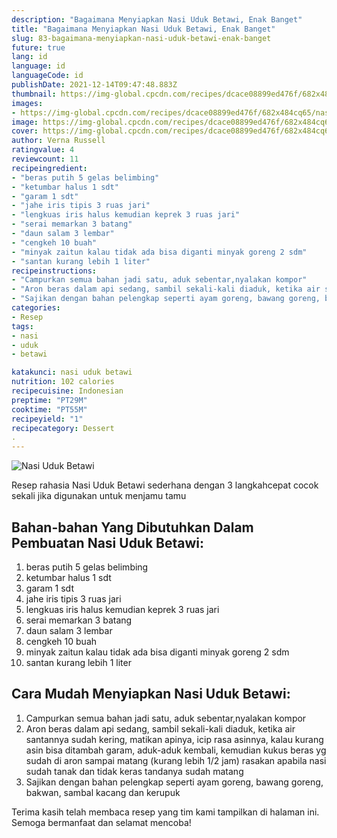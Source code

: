```yaml
---
description: "Bagaimana Menyiapkan Nasi Uduk Betawi, Enak Banget"
title: "Bagaimana Menyiapkan Nasi Uduk Betawi, Enak Banget"
slug: 83-bagaimana-menyiapkan-nasi-uduk-betawi-enak-banget
future: true
lang: id
language: id
languageCode: id
publishDate: 2021-12-14T09:47:48.883Z 
thumbnail: https://img-global.cpcdn.com/recipes/dcace08899ed476f/682x484cq65/nasi-uduk-betawi-foto-resep-utama.png
images:
- https://img-global.cpcdn.com/recipes/dcace08899ed476f/682x484cq65/nasi-uduk-betawi-foto-resep-utama.png
image: https://img-global.cpcdn.com/recipes/dcace08899ed476f/682x484cq65/nasi-uduk-betawi-foto-resep-utama.png
cover: https://img-global.cpcdn.com/recipes/dcace08899ed476f/682x484cq65/nasi-uduk-betawi-foto-resep-utama.png
author: Verna Russell
ratingvalue: 4
reviewcount: 11
recipeingredient:
- "beras putih 5 gelas belimbing"
- "ketumbar halus 1 sdt"
- "garam 1 sdt"
- "jahe iris tipis 3 ruas jari"
- "lengkuas iris halus kemudian keprek 3 ruas jari"
- "serai memarkan 3 batang"
- "daun salam 3 lembar"
- "cengkeh 10 buah"
- "minyak zaitun kalau tidak ada bisa diganti minyak goreng 2 sdm"
- "santan kurang lebih 1 liter"
recipeinstructions:
- "Campurkan semua bahan jadi satu, aduk sebentar,nyalakan kompor"
- "Aron beras dalam api sedang, sambil sekali-kali diaduk, ketika air santannya sudah kering, matikan apinya, icip rasa asinnya, kalau kurang asin bisa ditambah garam, aduk-aduk kembali, kemudian kukus beras yg sudah di aron sampai matang (kurang lebih 1/2 jam) rasakan apabila nasi sudah tanak dan tidak keras tandanya sudah matang"
- "Sajikan dengan bahan pelengkap seperti ayam goreng, bawang goreng, bakwan, sambal kacang dan kerupuk"
categories:
- Resep
tags:
- nasi
- uduk
- betawi

katakunci: nasi uduk betawi 
nutrition: 102 calories
recipecuisine: Indonesian
preptime: "PT29M"
cooktime: "PT55M"
recipeyield: "1"
recipecategory: Dessert
. 
---
```



![Nasi Uduk Betawi](https://img-global.cpcdn.com/recipes/dcace08899ed476f/682x484cq65/nasi-uduk-betawi-foto-resep-utama.png)

Resep rahasia Nasi Uduk Betawi  sederhana dengan 3 langkahcepat cocok sekali jika digunakan untuk menjamu tamu

<!--inarticleads1-->

## Bahan-bahan Yang Dibutuhkan Dalam Pembuatan Nasi Uduk Betawi:

1. beras putih 5 gelas belimbing
1. ketumbar halus 1 sdt
1. garam 1 sdt
1. jahe iris tipis 3 ruas jari
1. lengkuas iris halus kemudian keprek 3 ruas jari
1. serai memarkan 3 batang
1. daun salam 3 lembar
1. cengkeh 10 buah
1. minyak zaitun kalau tidak ada bisa diganti minyak goreng 2 sdm
1. santan kurang lebih 1 liter



<!--inarticleads2-->

## Cara Mudah Menyiapkan Nasi Uduk Betawi:

1. Campurkan semua bahan jadi satu, aduk sebentar,nyalakan kompor
1. Aron beras dalam api sedang, sambil sekali-kali diaduk, ketika air santannya sudah kering, matikan apinya, icip rasa asinnya, kalau kurang asin bisa ditambah garam, aduk-aduk kembali, kemudian kukus beras yg sudah di aron sampai matang (kurang lebih 1/2 jam) rasakan apabila nasi sudah tanak dan tidak keras tandanya sudah matang
1. Sajikan dengan bahan pelengkap seperti ayam goreng, bawang goreng, bakwan, sambal kacang dan kerupuk




Terima kasih telah membaca resep yang tim kami tampilkan di halaman ini. Semoga bermanfaat dan selamat mencoba!
